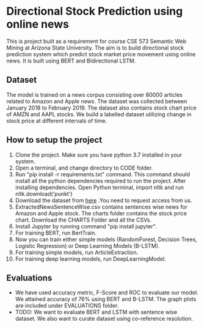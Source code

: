# Directional Stock Prediction using online news
This is project built as a requirement for course CSE 573 Semantic Web Mining at Arizona State University. The aim is to build directional stock prediction system which predict stock market price movement using online news. It is built using BERT and Bidirectional LSTM. 

## Dataset
The model is trained on a news corpus consisting over 80000 articles related to Amazon and Apple news. The dataset was collected between January 2018 to February 2019. The dataset also contains stock chart price of AMZN and AAPL stocks. We build a labelled dataset utilizing change in stock price at different intervals of time.

## How to setup the project
1. Clone the project. Make sure you have python 3.7 installed in your system.
2. Open a terminal, and change directory to CODE folder. 
3. Run "pip install -r requirements.txt" command. This command should install all the python dependencies required to run the project. After installing dependencies. Open Python terminal, import nltk and run nltk.download('punkt')
4. Download the dataset from [here](https://drive.google.com/drive/folders/1L4onfGFqo4UdeMD2toyqDBxQ_xJkgudg?usp=sharing "Dataset") .You need to request access from us.
5. ExtractedNewsSentenceWise.csv contains sentences wise news for Amazon and Apple stock. The charts folder contains the stock price chart. Download the CHARTS Folder and all the CSVs.  
6. Install Jupyter by running command "pip install jupyter". 
7. For training BERT, run BertTrain.
8. Now you can train either simple models (RandomForest, Decision Trees, Logistic Regression) or Deep Learning Models (B-LSTM). 
9. For training simple models, run ArticleExtraction.
10. For training deep learning models, run DeepLearningModel.

## Evaluations
* We have used accuracy metric, F-Score and ROC to evaluate our model. We attained accuracy of 76% using BERT and B-LSTM. The graph plots are included under EVALUATIONS folder. 
* TODO: We want to evaluate BERT and LSTM with sentence wise dataset. We also want to curate dataset using co-reference resolution.
